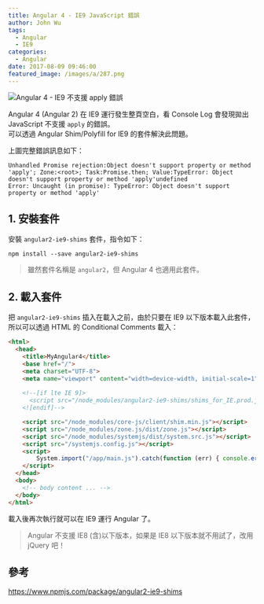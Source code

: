 ```yaml
---
title: Angular 4 - IE9 JavaScript 錯誤
author: John Wu
tags:
  - Angular
  - IE9
categories:
  - Angular
date: 2017-08-09 09:46:00
featured_image: /images/a/287.png
---
```

![Angular 4 - IE9 不支援 `apply` 錯誤](/images/a/287.png)

Angular 4 (Angular 2) 在 IE9 運行發生整頁空白，看 Console Log 會發現拋出 JavaScript 不支援 `apply` 的錯誤。  
可以透過 Angular Shim/Polyfill for IE9 的套件解決此問題。  

<!-- more -->

上圖完整錯誤訊息如下：
```
Unhandled Promise rejection:Object doesn't support property or method 'apply'; Zone:<root>; Task:Promise.then; Value:TypeError: Object doesn't support property or method 'apply'undefined 
Error: Uncaught (in promise): TypeError: Object doesn't support property or method 'apply' 
```

## 1. 安裝套件

安裝 `angular2-ie9-shims` 套件，指令如下：
``` batch
npm install --save angular2-ie9-shims
```
> 雖然套件名稱是 `angular2`，但 Angular 4 也適用此套件。

## 2. 載入套件

把 `angular2-ie9-shims` 插入在載入之前，由於只要在 IE9 以下版本載入此套件，所以可以透過 HTML 的 Conditional Comments 載入：
```html
<html>
  <head>
    <title>MyAngular4</title>
    <base href="/">
    <meta charset="UTF-8">
    <meta name="viewport" content="width=device-width, initial-scale=1">
    
    <!--[if lte IE 9]>
      <script src="/node_modules/angular2-ie9-shims/shims_for_IE.prod.js"></script>
    <![endif]-->

    <script src="/node_modules/core-js/client/shim.min.js"></script>
    <script src="/node_modules/zone.js/dist/zone.js"></script>
    <script src="/node_modules/systemjs/dist/system.src.js"></script>
    <script src="/systemjs.config.js"></script>
    <script>
        System.import("/app/main.js").catch(function (err) { console.error(err); });
    </script>
  </head>
  <body>
    <!-- body content ... -->
  </body>
</html>
```

載入後再次執行就可以在 IE9 運行 Angular 了。

> Angular 不支援 IE8 (含)以下版本，如果是 IE8 以下版本就不用試了，改用 jQuery 吧！

## 參考

https://www.npmjs.com/package/angular2-ie9-shims